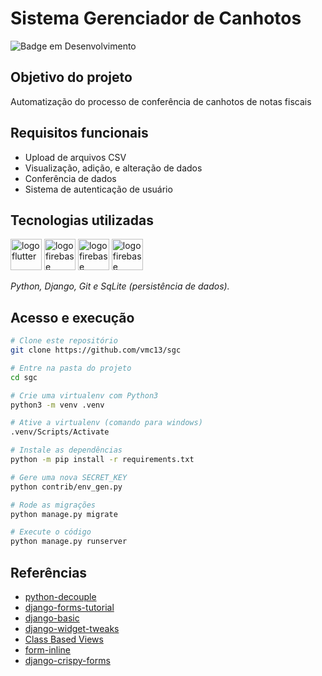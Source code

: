 # Sistema Gerenciador de Canhotos

![Badge em Desenvolvimento](http://img.shields.io/static/v1?label=STATUS&message=EM%20DESENVOLVIMENTO&color=GREEN&style=for-the-badge)

## Objetivo do projeto
Automatização do processo de conferência de canhotos de notas fiscais
## Requisitos funcionais
- Upload de arquivos CSV
- Visualização, adição, e alteração de dados
- Conferência de dados
- Sistema de autenticação de usuário


## Tecnologias utilizadas
<p display="inline-block">
  <img width="50" src="https://images.vexels.com/media/users/3/166477/isolated/lists/9bb722f0e85ddbc1ce0f064534fd2311-icone-da-linguagem-de-programacao-python.png" alt="logo flutter"/>
  <img width="50" src="https://rathank.com/wp-content/uploads/2022/09/django.png" alt="logo firebase"/>
  <img width="50" src="https://dl2.macupdate.com/images/icons256/63579.png?time=1634203344" alt="logo firebase"/>
  <img width="50" src="https://api.nuget.org/v3-flatcontainer/sqlite.redist/3.8.4.2/icon" alt="logo firebase"/>
</p>

_Python, Django, Git e SqLite (persistência de dados)._

## Acesso e execução
```bash
# Clone este repositório
git clone https://github.com/vmc13/sgc

# Entre na pasta do projeto
cd sgc

# Crie uma virtualenv com Python3
python3 -m venv .venv

# Ative a virtualenv (comando para windows)
.venv/Scripts/Activate

# Instale as dependências
python -m pip install -r requirements.txt

# Gere uma nova SECRET_KEY
python contrib/env_gen.py

# Rode as migrações
python manage.py migrate

# Execute o código
python manage.py runserver
```

## Referências 
- [python-decouple](https://pypi.org/project/python-decouple/)
- [django-forms-tutorial](https://github.com/rg3915/django-forms-tutorial/blob/main/passo-a-passo.md)
- [django-basic](https://github.com/rg3915/tutoriais/tree/master/django-basic)
- [django-widget-tweaks](https://pypi.org/project/django-widget-tweaks/)
- [Class Based Views](https://ccbv.co.uk/)
- [form-inline](https://felipefrizzo.github.io/post/form-inline/)
- [django-crispy-forms](https://pypi.org/project/django-crispy-forms/)
